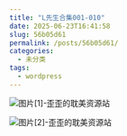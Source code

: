 ```yaml
---
title: "L先生合集001-010"
date: 2025-06-23T16:41:58
slug: 56b05d61
permalink: /posts/56b05d61/
categories:
  - 未分类
tags:
  - wordpress
---
```


![图片[1]-歪歪的耽美资源站](/images/wp/56b05d61-369f5020.jpg)

![图片[2]-歪歪的耽美资源站](/images/wp/56b05d61-a1679172.jpg)
